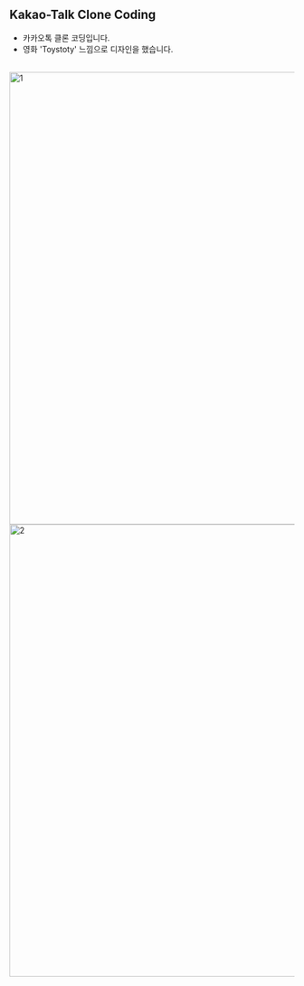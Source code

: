 ## Kakao-Talk Clone Coding
- 카카오톡 클론 코딩입니다.
- 영화 'Toystoty' 느낌으로 디자인을 했습니다.
<br>

<img width="800" alt="1" src="https://user-images.githubusercontent.com/97905221/180120840-595429b9-c6dc-4749-8567-e820e18d8500.png">
<img width="800" alt="2" src="https://user-images.githubusercontent.com/97905221/180120849-2c354181-0033-4994-a9fc-5241f0286a52.png">
